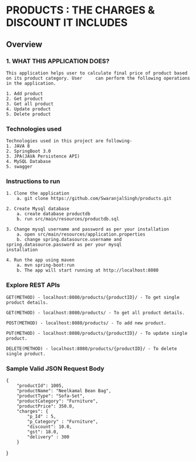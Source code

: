 # PRODUCTS : THE CHARGES & DISCOUNT IT INCLUDES

## Overview 

### 1. WHAT THIS APPLICATION DOES? 
	This application helps user to calculate final price of product based on its product category. User 	can perform the following operations in the application.
	
	1. Add product
	2. Get product
	3. Get all product
	4. Update product
	5. Delete product
	

### Technologies used 
	Technologies used in this project are following-
	1. JAVA 8
	2. SpringBoot 3.0
	3. JPA(JAVA Persistence API)
	4. MySQL Database
	5. swagger 
	
### Instructions to run 
	1. Clone the application 
		a. git clone https://github.com/SwaranjalSingh/products.git
		
	2. Create Mysql database
		a. create database productdb
		b. run src/main/resources/productdb.sql
		
	3. Change mysql username and password as per your installation
		a. open src/main/resources/application.properties
		b. change spring.datasource.username and spring.datasource.password as per your mysql 		 	    		   installation
		
	4. Run the app using maven
		a. mvn spring-boot:run
		b. The app will start running at http://localhost:8080
		
### Explore REST APIs
	
	GET(METHOD) - localhost:8080/products/{productID}/ - To get single product details.
	
	GET(METHOD) - localhost:8080/products/ - To get all product details.
	
	POST(METHOD) - localhost:8080/products/ - To add new product.
	
	PUT(METHOD) - localhost:8080/products/{productID}/ - To update single product.
	
	DELETE(METHOD) - localhost:8080/products/{productID}/ - To delete single product.
	
	
### Sample Valid JSON Request Body

	{
        "productId": 1005,
        "productName": "Neelkamal Bean Bag",
        "productType": "Sofa-Set",
        "productCategory": "Furniture",
        "productPrice": 350.0,
        "charges": {
		    "p_Id" : 5,
		    "p_Category" : "Furniture",
            "discount": 10.0,
            "gst": 18.0,
		    "delivery" : 300
        }
}
	







